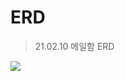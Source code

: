 # ERD

> 21.02.10 메일함 ERD

![](https://images.velog.io/images/withcolinsong/post/80ef4e6e-99fb-452f-8183-b8c7e747581b/email_erd.JPG)

